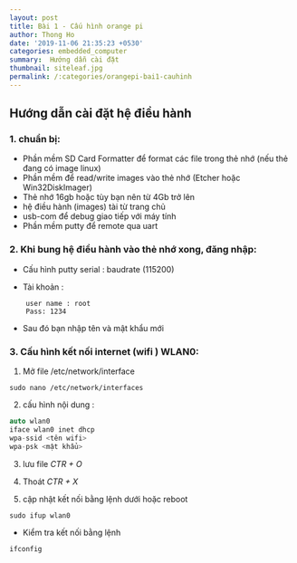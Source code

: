 ```yaml
---
layout: post
title: Bài 1 - Cấu hình orange pi
author: Thong Ho
date: '2019-11-06 21:35:23 +0530'
categories: embedded_computer
summary:  Hướng dẫn cài đặt
thumbnail: siteleaf.jpg
permalink: /:categories/orangepi-bai1-cauhinh
---
```


## Hướng dẫn cài đặt hệ điều hành 
### 1. chuẩn bị:
- Phần mềm SD Card Formatter để format các file trong thẻ nhớ (nếu thẻ đang có image linux)
- Phần mềm để read/write images vào thẻ nhớ (Etcher hoặc Win32DiskImager)
- Thẻ nhớ 16gb hoặc tùy bạn nên từ 4Gb trở lên
- hệ điều hành (images) tài từ trang chủ
- usb-com để debug giao tiếp với máy tính
- Phần mềm putty để remote qua uart

### 2. Khi bung hệ điều hành vào thẻ nhớ xong, đăng nhập:
- Cấu hình putty serial : baudrate (115200)


- Tài khoản :

```
    user name : root
    Pass: 1234
```

- Sau đó bạn nhập tên và mật khẩu mới

### 3. Cấu hình kết nối internet (wifi ) WLAN0:
1. Mở file /etc/network/interface 

```
sudo nano /etc/network/interfaces
```

2. cấu hình nội dung :

```cpp
auto wlan0
iface wlan0 inet dhcp
wpa-ssid <tên wifi>
wpa-psk <mật khẩu>
```

3. lưu file *CTR + O*

4. Thoát *CTR + X*

5. cập nhật kết nối bằng lệnh dưới hoặc reboot

```cpp
sudo ifup wlan0
```

- Kiểm tra kết nối bằng lệnh

```
ifconfig
```


